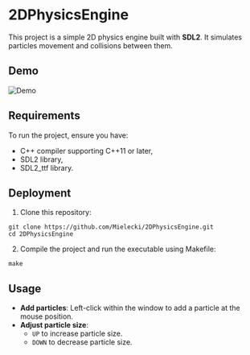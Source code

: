 
# 2DPhysicsEngine

This project is a simple 2D physics engine built with **SDL2**. It simulates particles movement and collisions between them.


## Demo

![Demo](https://i.imgur.com/iZlM6Th.gif)


## Requirements

To run the project, ensure you have:

- C++ compiler supporting C++11 or later,
- SDL2 library,
- SDL2_ttf library.
## Deployment

1. Clone this repository:

```
git clone https://github.com/Mielecki/2DPhysicsEngine.git
cd 2DPhysicsEngine
```

2. Compile the project and run the executable using Makefile:

```
make
```
## Usage

* **Add particles**: Left-click within the window to add a particle at the mouse position.
* **Adjust particle size**: 
    * ```UP``` to increase particle size.
    * ```DOWN``` to decrease particle size.